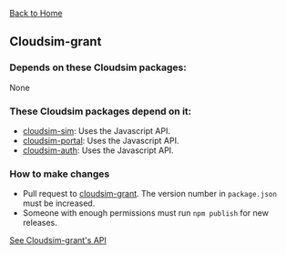 [Back to Home](Home)

## Cloudsim-grant ##

### Depends on these Cloudsim packages:

None

### These Cloudsim packages depend on it:

* [cloudsim-sim](https://bitbucket.org/osrf/cloudsim-sim): Uses the Javascript API.
* [cloudsim-portal](https://bitbucket.org/osrf/cloudsim-portal): Uses the Javascript API.
* [cloudsim-auth](https://bitbucket.org/osrf/cloudsim-auth): Uses the Javascript API.

### How to make changes

* Pull request to [cloudsim-grant](https://bitbucket.org/osrf/cloudsim-grant).
The version number in `package.json` must be increased.
* Someone with enough permissions must run `npm publish` for new releases.

[See Cloudsim-grant's API](Interface_grant)
